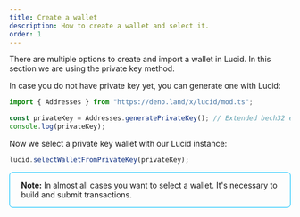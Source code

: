 ```yaml
---
title: Create a wallet
description: How to create a wallet and select it.
order: 1
---
```


There are multiple options to create and import a wallet in Lucid. In this
section we are using the private key method.

In case you do not have private key yet, you can generate one with Lucid:

```js
import { Addresses } from "https://deno.land/x/lucid/mod.ts";

const privateKey = Addresses.generatePrivateKey(); // Extended bech32 encoded private key
console.log(privateKey);
```

Now we select a private key wallet with our Lucid instance:

```js
lucid.selectWalletFromPrivateKey(privateKey);
```

<div style="padding: 14px 20px; border-radius: 6px; border: solid 1px deepskyblue">
<b>Note:</b> In almost all cases you want to select a wallet. It's necessary to
build and submit transactions.
</div>
